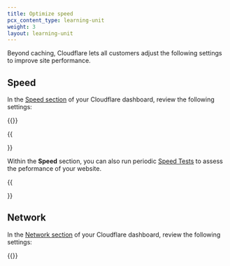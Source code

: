 ```yaml
---
title: Optimize speed
pcx_content_type: learning-unit
weight: 3
layout: learning-unit
---
```


Beyond caching, Cloudflare lets all customers adjust the following settings to improve site performance.

## Speed

In the [Speed section](https://dash.cloudflare.com/?to=/:account/:zone/speed/optimization) of your Cloudflare dashboard, review the following settings:

{{<feature-list-by-plan id="speed" plan="free">}}

{{<Aside type="note">}}

Within the **Speed** section, you can also run periodic [Speed Tests](/fundamentals/speed/speed-test/) to assess the peformance of your website.

{{</Aside>}}

## Network

In the [Network section](https://dash.cloudflare.com/?to=/:account/:zone/network) of your Cloudflare dashboard, review the following settings:

{{<feature-list-by-plan id="network" plan="free">}}